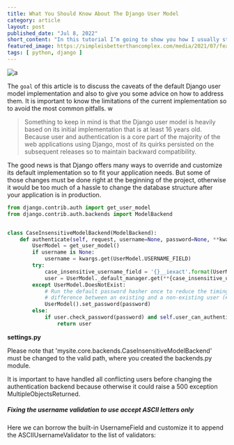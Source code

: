 ```yaml
---
title: What You Should Know About The Django User Model
category: article
layout: post
published_date: "Jul 8, 2022"
short_content: "In this tutorial I’m going to show you how I usually start and organize a new Django project nowadays. I’ve tried many different configurations and ways to organize the project, but for the past 4 years or so this has been consistently my go-to setup."
featured_image: https://simpleisbetterthancomplex.com/media/2021/07/featured-user.jpg
tags: [ python, django ]
---
```


![a]({{page.featured_image}})

The `goal` of this article is to discuss the caveats of the default Django user model implementation and also to give you some advice on how to address them. It is important to know the limitations of the current implementation so to avoid the most common pitfalls.
w
> Something to keep in mind is that the Django user model is heavily based on its initial implementation that is at least 16 years old. Because user and authentication is a core part of the majority of the web applications using Django, most of its quirks persisted on the subsequent releases so to maintain backward compatibility.

The good news is that Django offers many ways to override and customize its default implementation so to fit your application needs. But some of those changes must be done right at the beginning of the project, otherwise it would be too much of a hassle to change the database structure after your application is in production.

```python
from django.contrib.auth import get_user_model
from django.contrib.auth.backends import ModelBackend


class CaseInsensitiveModelBackend(ModelBackend):
    def authenticate(self, request, username=None, password=None, **kwargs):
        UserModel = get_user_model()
        if username is None:
            username = kwargs.get(UserModel.USERNAME_FIELD)
        try:
            case_insensitive_username_field = '{}__iexact'.format(UserModel.USERNAME_FIELD)
            user = UserModel._default_manager.get(**{case_insensitive_username_field: username})
        except UserModel.DoesNotExist:
            # Run the default password hasher once to reduce the timing
            # difference between an existing and a non-existing user (#20760).
            UserModel().set_password(password)
        else:
            if user.check_password(password) and self.user_can_authenticate(user):
                return user
```

**settings.py**

Please note that 'mysite.core.backends.CaseInsensitiveModelBackend' must be changed to the valid path, where you created the backends.py module.

It is important to have handled all conflicting users before changing the authentication backend because otherwise it could raise a 500 exception MultipleObjectsReturned.

##### Fixing the username validation to use accept ASCII letters only

Here we can borrow the built-in UsernameField and customize it to append the ASCIIUsernameValidator to the list of validators:  
